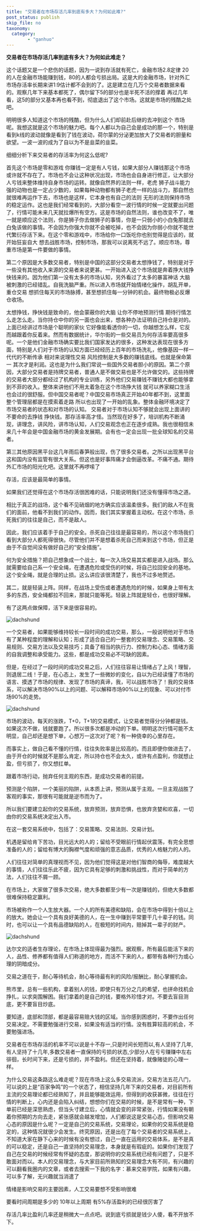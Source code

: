 ```yaml
---
title: "交易者在市场存活几率到底有多大？为何如此难?"
post_status: publish
skip_file: no
taxonomy:
  category:
        - "ganhuo"
---
```


**交易者在市场存活几率到底有多大？为何如此难走？**

这个话题又是一个悲伤的话题，因为一说到存活就有死亡，金融市场2.8定律 20的人在金融市场能赚到钱，80的人都会亏损出局。这是大的金融市场，针对外汇市场存活率长期来讲1:9估计都不会到的了。这是建立在几万个交易者数据来看的。观察几年下来基本都死了，偶尔留下5的部分也是半死不活的撑着 再过几年看，这5的部分又基本再也看不到，彻底退出了这个市场。这就是市场的残酷之处吧。

明明很多人知道这个市场的残酷，但为什么人们却前赴后继的去冲到这个 市场呢。我想这就是这个市场的魅力吧。每个人都以为自己会是成功的那一个，特别是看到k线的波动就像是看到了钱在波动，荷尔蒙的分泌更加放大了交易者的胆量和欲望。一波一波的成为了自以为不是韭菜的韭菜。

细细分析下来交易者的存活率为何这么低呢?

首先这个市场是零和游戏 你赚钱一定是有人亏钱，如果大部分人赚钱那这个市场或许就不存在了。市场也不会让这种状况出现，市场也会自身进行修正，让大部分人亏钱来整体维持自身市场的运转。就像自然界的法则一样，老虎 狮子战斗能力强的动物也是一定占少数的，如果每种动物都有狮子老虎一样的战斗力，那自然也就很难再运作下去，市场也是这样，它本身也有自己的法则 无形的法则保持市场的稳定运作。这也是我们经常看到的，大部分看空一波行情的时候一定就要出问题了，行情可能未来几天就拉爆所有空方。这是市场的自然法则，谁也改变不了，唯一就是顺应这个法则，你是狮子你去做狮子的事情，你是一只弱小的小白兔那就去白兔该做的事情。不会因为你强大你就不会被吃掉，也不会因为你弱小你就不能世代繁衍存活下来。在这个零和游戏中，市场给你一口饭吃你也别觉得是应该的，就开始狂妄自大 想去战胜市场，控制市场，那我可以说离死不远了。顺应市场，尊重市场是第一件要做的事情。

第二个原因是大多数交易者，特别是中国的这部分交易者太想挣钱了，特别是对于一些没有其他收入来源的交易者来说更甚。一开始进入这个市场就是奔着挣大钱挣快钱来的。因为他们第一没有太多的市场认知，另外看过了太多的暴富神话 大脑被刺激的已经错乱。自我洗脑严重。所以进入市场就开始情绪化操作，胡乱开单，重仓交易 想抓住每天的市场脉搏，甚至想抓住每一分钟的机会。最终物极必反爆仓收场。

太想挣钱，挣快钱是致命的，他会蒙蔽你的大脑 让你不停地预测行情 期待行情怎么走怎么走。当你持仓中你的另一面也会出来，想各种办法证明自己持仓是对的。上面已经讲过市场是个聪明的家伙 它好像能看透你的一切，你越想怎么样，它反而越跟着你反着来。然而有数据统计，华尔街的一些交易员为何存活率要高很多呢。一个是他们金融市场确实要比我们国家发达的很多，这种发达表现在很多方面，特别是人们对于市场的认知方面已经经历上百年的市场洗礼，他像基因一样一代代的不断传承 相对来说理性交易 风险控制是大多数的赚钱底线。也就是保命第一 其次才是利润。这也是为什么我们常说一些国外交易者胆小的原因。第二个原因，大部分交易者是持牌交易者，普通人是不做交易也是不允许做交的。这些持牌的交易者大部分都经过了机构的专业训练，另外他们交易赚钱不赚钱大都也能够拿到不菲的收入。整体来讲他们不用太着急在这个市场挣大钱 就可以养家糊口生活也会过的很舒服。但中国交易者呢？中国交易市场真正开始40年都不到，这里面整个管理层都是在摸索着走路 所以也出现了一开始的乱象。整体金融环境决定了市场交易者的状态和对市场的认知。 交易者对于市场认知不够就会出现上面讲的不要命的去挣钱 挣快钱。那存活率高才怪。当然现在好多了，培训机构不断涌现，讲理念，讲风险，讲市场认知，人们交易观念也正在逐步成熟。我也很相信未来几十年会是中国金融市场的黄金发展期。会有也一定会出现一批全球知名的交易者。

第三其他原因黑平台这几年雨后春笋般出现，伤了很多交易者。之所以出现黑平台这和国内没有监管有很大关系。但这也是好事阵痛才会倒逼改革。不痛不通。期待外汇市场的阳光化吧。这里就不再啰嗦了

存活，应该是最简单的事情。

如果我们还觉得在这个市场存活很困难的话，只能说明我们还没有懂得市场之道。

相比于真正的战场，这个看不见硝烟的地方确实应该温柔很多。我们的敌人不在我们的面前，他看不到我们的动作。因而，我们其实掌握着主动权。在这个市场，杀死我们的往往是自己，而不是敌人。

因此，我们应该着手于自己的安全。杀死自己往往是最容易的，所以这个市场我们看到大部分人都死得很快。尽管他们并不是想着杀死自己而来到这个市场，但正是由于不自觉间没有做好自己的“安全措施”。

何为安全措施？把自己想象成一个战士，每一次入场交易其实都是进入战场。那么就需要给自己系一个安全绳，在遭遇危险或受伤的时候，将自己拉回安全的基地。这个安全绳，就是合理的止损。这么讲应该很清楚了，我也不过多地赘述。

其二，就是轻装上阵。同样，在战场上受伤或者遭遇危险的时候，如果身上带有太多的东西，安全绳都拉不回来，那就只能等死。轻装上阵就是轻仓，也很好理解。

有了这两点做保障，活下来是很容易的。

![dachshund](https://cdn.fendou.la/funstoutiao/2020/12/140005989.jpg "timg.jpg")

一个交易者，如果能够维持较长一段时间的成功交易，那么，一般说明他对于市场有了某种程度的理解和认知；形成了适合自己的一整套的交易理念、交易策略、交易规则、交易方法以及交易技巧；具备了相当的执行力、控制力和心态、情绪方面的自我调整和承受能力。这些，都是成功交易必不可缺的因素。

但是，在经过了一段时间的成功交易之后，人们往往容易让情绪占了上风！理智，则退居二线！于是，在心态上，发生了一些微妙的变化，自以为已经读懂了市场的语言、摸透了市场的规律、发现了市场的真谛，我，可以战胜市场了！我的交易体系，可以解决市场90%以上的问题、可以解释市场90%以上的现象、可以对付市场90%的走势。

![dachshund](https://cdn.fendou.la/funstoutiao/2020/12/140527755.jpg "7.jpg")

市场的波动，每天的涨跌，T+0，T+1的交易模式，让交易者觉得分分钟都是钱。如果这次不做，钱就要跑了。所以很多次都是冲动的下单。明明这次行情可能不太明显，自己却还是想下单，心想万一这次对了呢？有一种侥幸的心里存在。

而事实上，做自己看不懂的行情，往往失败率是比较高的。而且即便你做进去了，由于开仓的时候就不是那么肯定，所以持仓也不会太久，或许有点盈利，你就想止盈，但亏损了，你又想扛单。

跟着市场行动，抛弃任何主观的东西，是成功交易者的前提。

预测是个陷阱，一个美丽的陷阱，从本质上讲，预测从属于主观。一旦主观战胜了客观的事实，那很有可能就是逆市而为了。

所以我们要建立起你的交易系统，放弃预测，放弃恐惧，也放弃贪婪和欢喜，一切由你的交易系统决定出入市。

在这一套交易系统中，包括了：交易策略、交易法则、交易计划。

机遇是留给肯下苦功，目光远大的人的；留给不受眼前行情起伏震荡，有完全思想准备的人的；留给有博大的胸襟气度和顽强的意志品质，优秀的人格魅力的人的。

人们往往对简单的真理视而不见，因为他们觉得这是对他们智商的侮辱，难度越大的事情，人们往往乐此不疲，因为它具有足够的刺激和挑战性，而对于简单的方法，人们往往不屑一顾。

在市场上，大家做了很多次交易，绝大多数都至少有一次是赚钱的，但绝大多数都很难保持稳定赢利。

市场被称作一个人生放大器。一个人的所有美德和缺陷，会在市场中得到十倍以上的放大。她会让一个具有良好美德的人，在一生中赚到平常要干几十辈子的钱。同时，也可以让一个具有品德缺陷的人，在极短的时间内，赔掉其一辈子的财产。

![dachshund](https://cdn.fendou.la/funstoutiao/2020/12/141033676.jpg "5.jpg")

达尔文的适者生存理论，在市场上体现得最为强烈。据观察，所有最后能活下来的人，品性、修养都有值得人们称道的地方，而活不下来的人，都带有各种行为或心理的阴暗成分。

交易之道在于，耐心等待机会，耐心等待最有利的风险/报酬比，耐心掌握机会。

熊市里，总有一些机构，拿着别人的钱，即使只有万分之几的希望，也拼命找机会挣扎，以求突围解困。我们拿着的是自己的钱，要格外珍惜才对。不要去盲目测底，更不要盲目炒底。

要知道，底部和顶部，都是最容易赔大钱的区域。当你感到困惑时，不要作出任何交易决定。不需要勉强进行交易，如果没有适当的行情。没有胜算较高的机会，不要勉强进场。

交易者在市场存活的机率不可以说是十不存一,只是时间长短而以,有人坚持了几年,有人坚持了十几年,多数交易者一直保持的亏损的状态,少部分人在亏亏赚赚中左右徘徊，长时间下来，还是亏损的，并不盈利。但还在坚持着，就像赌徒的心理一样。

为什么交易这条路这么难走呢？现在市场上这么多交易流派，交易方法五花八门，可以说的上是“百家争鸣”的一个状态了，相信坚持几年下来的交易者，对目前所有主流的交易理论都已经熟知了，并且能够能效运用，但得到的收获甚微，往往在行情的判断上，心内还是会陷入纠结，想想你们在交易的时候，是不是常有一种，下单前已经是深思熟虑，但当头寸建立后，心情就会变的非常紧张，行情如果没有朝着你预期的方向去走，紧张感就会越发增加，人们都说这是交易心态，但影响交易心态的原因是什么呢？一定是自己的交易系统，交易理论，如果你的交易系统是稳定的，这种情况就很少会发生。终究原因，还是出在了每个交易者的交易系统上，不知道大家在静下心来的时候有没有想过，自己一直在运用的交易体系，是不是真的可以稳定，还是自己一直坚持的交易理念，本身就是有瑕疵的。如果你们发现了自己在交易的时候经常有怀疑的态度，那说明你的交易系统已经有问题了，只是不敢面对而以。本人的交易理念，与大家目前所熟知的交易理念大有不同，有兴趣的可以翻看我圈内的文章，或者去搜索一下我的名字：慕来交易学院，如果有兴趣，可以多了解，无兴趣就当消遣了

情绪是影响交易的主要因素，人工交易要想不受影响很难

要看时间周期是多少的 10年以上周期 有5%存活盈利的已经很厉害了

存活几率比盈利几率还是稍微大一点点吧。说到底亏损就是钱少人傻，看不开放不下。
